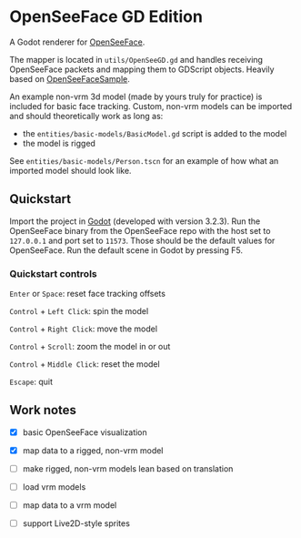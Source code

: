 # OpenSeeFace GD Edition

A Godot renderer for [OpenSeeFace](https://github.com/emilianavt/OpenSeeFace).

The mapper is located in `utils/OpenSeeGD.gd` and handles receiving OpenSeeFace packets and mapping them to GDScript objects. Heavily based on [OpenSeeFaceSample](https://github.com/emilianavt/OpenSeeFaceSample).

An example non-vrm 3d model (made by yours truly for practice) is included for basic face tracking. Custom, non-vrm models can be imported and should theoretically work as long as:
- the `entities/basic-models/BasicModel.gd` script is added to the model
- the model is rigged

See `entities/basic-models/Person.tscn` for an example of how what an imported model should look like.

## Quickstart
Import the project in [Godot](https://godotengine.org/) (developed with version 3.2.3). Run the OpenSeeFace binary from the OpenSeeFace repo with the host set to `127.0.0.1` and port set to `11573`. Those should be the default values for OpenSeeFace. Run the default scene in Godot by pressing F5.

### Quickstart controls
`Enter` or `Space`: reset face tracking offsets

`Control` + `Left Click`: spin the model

`Control` + `Right Click`: move the model

`Control` + `Scroll`: zoom the model in or out

`Control` + `Middle Click`: reset the model

`Escape`: quit

## Work notes
- [x] basic OpenSeeFace visualization
- [x] map data to a rigged, non-vrm model
- [ ] make rigged, non-vrm models lean based on translation
- [ ] load vrm models
- [ ] map data to a vrm model
- [ ] support Live2D-style sprites

